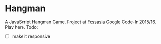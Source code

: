 # Hangman
A JavaScript Hangman Game. Project at [Fossasia](https://fossasia.org) Google Code-In 2015/16. Play [here](https://oanarosca.github.io/hangman).
Todo:
- [ ] make it responsive
